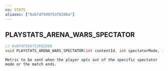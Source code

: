 ```yaml
---
ns: STATS
aliases: ["0x6f4f599753f8200a"]
---
```

## PLAYSTATS_ARENA_WARS_SPECTATOR

```c
// 0x6F4F599753F8200A
void PLAYSTATS_ARENA_WARS_SPECTATOR(int contentId, int spectatorMode, int weaponizedMode, int duration, int kills);
```

```
Metric to be sent when the player opts out of the specific spectator mode or the match ends.
```
